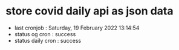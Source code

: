 # store covid daily api as json data

- last cronjob : Saturday, 19 February 2022 13:14:54
- status og cron : success
- status daily cron : success
      
      